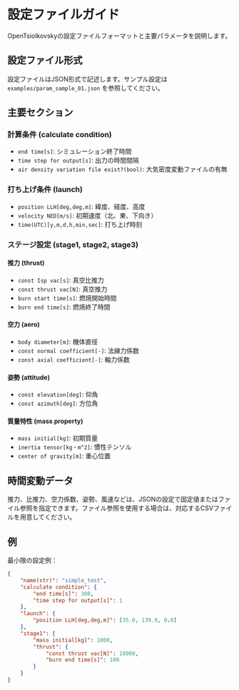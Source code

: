 # 設定ファイルガイド

OpenTsiolkovskyの設定ファイルフォーマットと主要パラメータを説明します。

## 設定ファイル形式

設定ファイルはJSON形式で記述します。サンプル設定は `examples/param_sample_01.json` を参照してください。

## 主要セクション

### 計算条件 (calculate condition)
- `end time[s]`: シミュレーション終了時間
- `time step for output[s]`: 出力の時間間隔
- `air density variation file exist?(bool)`: 大気密度変動ファイルの有無

### 打ち上げ条件 (launch)
- `position LLH[deg,deg,m]`: 緯度、経度、高度
- `velocity NED[m/s]`: 初期速度（北、東、下向き）
- `time(UTC)[y,m,d,h,min,sec]`: 打ち上げ時刻

### ステージ設定 (stage1, stage2, stage3)

#### 推力 (thrust)
- `const Isp vac[s]`: 真空比推力
- `const thrust vac[N]`: 真空推力
- `burn start time[s]`: 燃焼開始時間
- `burn end time[s]`: 燃焼終了時間

#### 空力 (aero)
- `body diameter[m]`: 機体直径
- `const normal coefficient[-]`: 法線力係数
- `const axial coefficient[-]`: 軸力係数

#### 姿勢 (attitude)
- `const elevation[deg]`: 仰角
- `const azimuth[deg]`: 方位角

#### 質量特性 (mass property)
- `mass initial[kg]`: 初期質量
- `inertia tensor[kg・m^2]`: 慣性テンソル
- `center of gravity[m]`: 重心位置

## 時間変動データ

推力、比推力、空力係数、姿勢、風速などは、JSONの設定で固定値またはファイル参照を指定できます。ファイル参照を使用する場合は、対応するCSVファイルを用意してください。

## 例

最小限の設定例：

```json
{
    "name(str)": "simple_test",
    "calculate condition": {
        "end time[s]": 300,
        "time step for output[s]": 1
    },
    "launch": {
        "position LLH[deg,deg,m]": [35.0, 139.0, 0.0]
    },
    "stage1": {
        "mass initial[kg]": 1000,
        "thrust": {
            "const thrust vac[N]": 10000,
            "burn end time[s]": 100
        }
    }
}
```